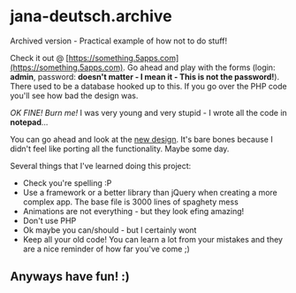 # jana-deutsch.archive
Archived version - Practical example of how not to do stuff!

Check it out @ [https://something.5apps.com](https://something.5apps.com).
Go ahead and play with the forms (login: **admin**, password: **doesn't matter - I mean it - This is not the password!**).
There used to be a database hooked up to this. If you go over the PHP code you'll see how bad the design was.

*OK FINE! Burn me!* I was very young and very stupid - I wrote all the code in **notepad**...

You can go ahead and look at the [new design](http://jana-deutsch.com). 
It's bare bones because I didn't feel like porting all the functionality. Maybe some day.

Several things that I've learned doing this project:
- Check you're spelling :P
- Use a framework or a better library than jQuery when creating a more complex app. The base file is 3000 lines of spaghety mess
- Animations are not everything - but they look efing amazing!
- Don't use PHP
- Ok maybe you can/should - but I certainly wont
- Keep all your old code! You can learn a lot from your mistakes and they are a nice reminder of how far you've come ;)

## Anyways have fun! :)
